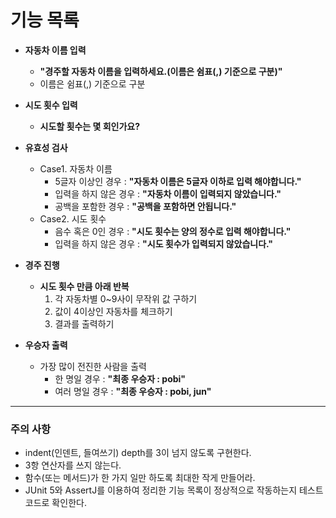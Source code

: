# 기능 목록
- **자동차 이름 입력**
    - **"경주할 자동차 이름을 입력하세요.(이름은 쉼표(,) 기준으로 구분)"** 
    - 이름은 쉼표(,) 기준으로 구분

- **시도 횟수 입력**
  - **시도할 횟수는 몇 회인가요?**

- **유효성 검사**
  - Case1. 자동차 이름
    - 5글자 이상인 경우 : **"자동차 이름은 5글자 이하로 입력 해야합니다."**
    - 입력을 하지 않은 경우 : **"자동차 이름이 입력되지 않았습니다."**
    - 공백을 포함한 경우 : **"공백을 포함하면 안됩니다."**
  - Case2. 시도 횟수
    - 음수 혹은 0인 경우 : **"시도 횟수는 양의 정수로 입력 해야합니다."**
    - 입력을 하지 않은 경우 : **"시도 횟수가 입력되지 않았습니다."**

- **경주 진행**
  - **시도 횟수 만큼 아래 반복**
    1. 각 자동차별 0~9사이 무작위 값 구하기
    2. 값이 4이상인 자동차를 체크하기
    3. 결과를 출력하기

- **우승자 출력**
  - 가장 많이 전진한 사람을 출력
    - 한 명일 경우 : **"최종 우승자 : pobi"**
    - 여러 명일 경우 : **"최종 우승자 : pobi, jun"**
---
### 주의 사항
- indent(인덴트, 들여쓰기) depth를 3이 넘지 않도록 구현한다.
- 3항 연산자를 쓰지 않는다.
- 함수(또는 메서드)가 한 가지 일만 하도록 최대한 작게 만들어라.
- JUnit 5와 AssertJ를 이용하여 정리한 기능 목록이 정상적으로 작동하는지 테스트 코드로 확인한다.